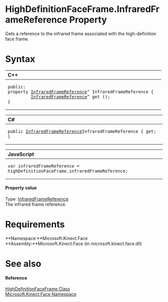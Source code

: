 HighDefinitionFaceFrame.InfraredFrameReference Property  
=======================================================  

Gets a reference to the infrared frame associated with the high-definition face frame. <span id="syntaxSection"></span>

Syntax  
======  

<table>
<colgroup>
<col width="100%" />
</colgroup>
<thead>
<tr class="header">
<th align="left">C++</th>
</tr>
</thead>
<tbody>
<tr class="odd">
<td align="left"><pre><code>public:  
property <a href="../../../Kinect/InfraredFrameReference_Class.md">InfraredFrameReference</a>^ InfraredFrameReference {  
         <a href="../../../Kinect/InfraredFrameReference_Class.md">InfraredFrameReference</a>^ get ();  
}</code></pre></td>
</tr>
</tbody>
</table>

<table>
<colgroup>
<col width="100%" />
</colgroup>
<thead>
<tr class="header">
<th align="left">C#</th>
</tr>
</thead>
<tbody>
<tr class="odd">
<td align="left"><pre><code>public <a href="../../../Kinect/InfraredFrameReference_Class.md">InfraredFrameReference</a>InfraredFrameReference { get; }</code></pre></td>
</tr>
</tbody>
</table>

<table>
<colgroup>
<col width="100%" />
</colgroup>
<thead>
<tr class="header">
<th align="left">JavaScript</th>
</tr>
</thead>
<tbody>
<tr class="odd">
<td align="left"><pre><code>var infraredFrameReference = highDefinitionFaceFrame.infraredFrameReference;</code></pre></td>
</tr>
</tbody>
</table>

<span id="ID4ER"></span>
#### Property value  

Type: [InfraredFrameReference](../../../Kinect/InfraredFrameReference_Class.md)  
The infrared frame reference.  

<span id="requirements"></span>

Requirements  
============  

**Namespace:**Microsoft.Kinect.Face  
**Assembly:**Microsoft.Kinect.Face (in microsoft.kinect.face.dll)  

<span id="ID4ECB"></span>

See also  
========  

<span id="ID4EEB"></span>
#### Reference  

[HighDefinitionFaceFrame Class](../../HighDefinitionFaceFrame.md)  
 [Microsoft.Kinect.Face Namespace](../../../Kinect.Face.md)  



<!--Please do not edit the data in the comment block below.-->
<!--
TOCTitle : InfraredFrameReference Property
RLTitle : HighDefinitionFaceFrame.InfraredFrameReference Property
KeywordK : InfraredFrameReference property
KeywordK : HighDefinitionFaceFrame.InfraredFrameReference property
KeywordF : Microsoft.Kinect.Face.HighDefinitionFaceFrame.InfraredFrameReference
KeywordF : HighDefinitionFaceFrame.InfraredFrameReference
KeywordF : InfraredFrameReference
KeywordF : Microsoft.Kinect.Face.HighDefinitionFaceFrame.InfraredFrameReference
KeywordA : P:Microsoft.Kinect.Face.HighDefinitionFaceFrame.InfraredFrameReference
AssetID : P:Microsoft.Kinect.Face.HighDefinitionFaceFrame.InfraredFrameReference
Locale : en-us
CommunityContent : 1
APIType : Managed
APILocation : microsoft.kinect.face.dll
APIName : Microsoft.Kinect.Face.HighDefinitionFaceFrame.InfraredFrameReference
TargetOS : Windows
TopicType : kbSyntax
DevLang : VB
DevLang : CSharp
DevLang : JavaScript
DevLang : C++
DocSet : K4Wv2
ProjType : K4Wv2Proj
Technology : Kinect for Windows
Product : Kinect for Windows SDK v2
productversion : 20
-->
